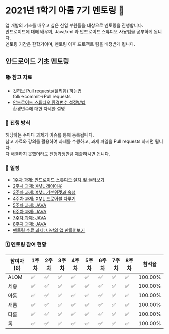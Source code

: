 # 2021년 1학기 아롬 7기 멘토링 📗

앱 개발의 기초를 배우고 싶은 신입 부원들을 대상으로 멘토링을 진행합니다.  
안드로이드에 대해 배우며, Java/xml 과 안드로이드 스튜디오 사용법을 공부하게 됩니다.   
멘토링 기간은 한학기이며, 멘토링 이후 프로젝트 팀을 배정받게 됩니다.

## 안드로이드 기초 멘토링

### 📚 참고 자료
* [깃허브 Pull requests(풀리퀘) 하는법]()  
folk->commit->Pull requests  
* [안드로이드 스튜디오 환경변수 설정방법]()  
환경변수에 대한 자세한 설명    

### 📝 진행 방식 
해당하는 주마다 과제가 이슈를 통해 등록됩니다.  
참고 자료와 강의를 활용하여 과제를 수행하고, 과제 파일을 Pull requests 하시면 됩니다.  
다 해결하지 못했더라도 진행과정만큼 제출하시면 됩니다.  

### 📌 일정 

* [1주차 과제: 안드로이드 스튜디오 설치 및 둘러보기]()
* [2주차 과제: XML 레이아웃]()
* [3주차 과제: XML 기본위젯과 속성]()
* [4주차 과제: XML 드로어블 다루기]()
* [5주차 과제: JAVA]()
* [6주차 과제: JAVA]()
* [7주차 과제: JAVA]()
* [8주자 과제: JAVA]()
* [멘토링 수료 과제: 나만의 앱 만들어보기]()

### 🗓 멘토링 참여 현황

| 참여자 (6) | 1주차 | 2주차 | 3주차 | 4주차 | 5주차 | 6주차 | 7주차 | 8주차 | 참석율 |
| --- | --- | --- | --- | --- | --- | --- | --- | --- | --- |
| ALOM |:white_check_mark:|:white_check_mark:|:white_check_mark:|:white_check_mark:|:white_check_mark:|:white_check_mark:|:white_check_mark:|:white_check_mark:| 100.00% |
| 세종 |:white_check_mark:|:white_check_mark:|:white_check_mark:|:white_check_mark:|:white_check_mark:|:white_check_mark:|:white_check_mark:|:white_check_mark:| 100.00% |
| 아롬 |:white_check_mark:|:white_check_mark:|:white_check_mark:|:white_check_mark:|:white_check_mark:|:white_check_mark:|:white_check_mark:|:white_check_mark:| 100.00% |
| 새롬 |:white_check_mark:|:white_check_mark:|:white_check_mark:|:white_check_mark:|:white_check_mark:|:white_check_mark:|:white_check_mark:|:white_check_mark:| 100.00% |
| 다롬 |:white_check_mark:|:white_check_mark:|:white_check_mark:|:white_check_mark:|:white_check_mark:|:white_check_mark:|:white_check_mark:|:white_check_mark:| 100.00% |
| 롬 |:white_check_mark:|:white_check_mark:|:white_check_mark:|:white_check_mark:|:white_check_mark:|:white_check_mark:|:white_check_mark:|:white_check_mark:| 100.00% |
